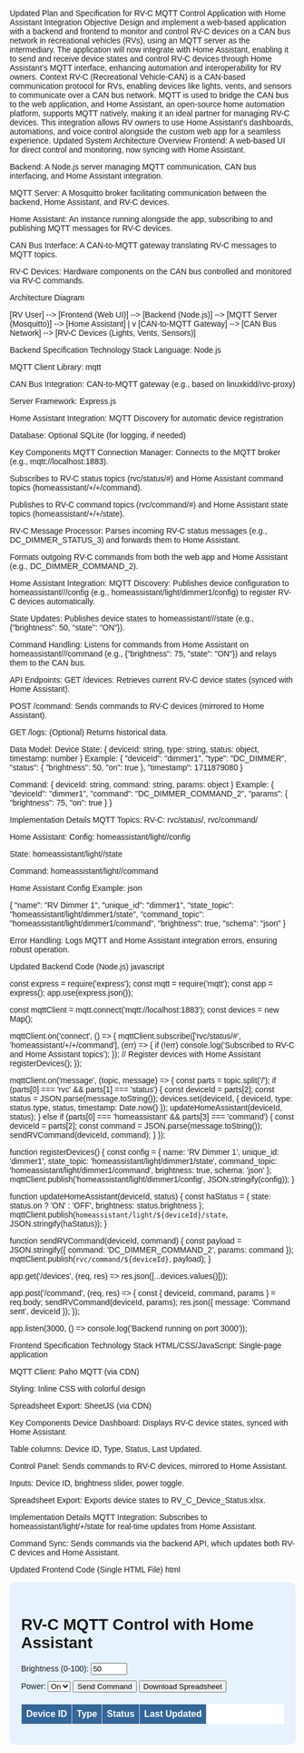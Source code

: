 Updated Plan and Specification for RV-C MQTT Control Application with Home Assistant Integration
Objective
Design and implement a web-based application with a backend and frontend to monitor and control RV-C devices on a CAN bus network in recreational vehicles (RVs), using an MQTT server as the intermediary. The application will now integrate with Home Assistant, enabling it to send and receive device states and control RV-C devices through Home Assistant’s MQTT interface, enhancing automation and interoperability for RV owners.
Context
RV-C (Recreational Vehicle-CAN) is a CAN-based communication protocol for RVs, enabling devices like lights, vents, and sensors to communicate over a CAN bus network. MQTT is used to bridge the CAN bus to the web application, and Home Assistant, an open-source home automation platform, supports MQTT natively, making it an ideal partner for managing RV-C devices. This integration allows RV owners to use Home Assistant’s dashboards, automations, and voice control alongside the custom web app for a seamless experience.
Updated System Architecture
Overview
Frontend: A web-based UI for direct control and monitoring, now syncing with Home Assistant.

Backend: A Node.js server managing MQTT communication, CAN bus interfacing, and Home Assistant integration.

MQTT Server: A Mosquitto broker facilitating communication between the backend, Home Assistant, and RV-C devices.

Home Assistant: An instance running alongside the app, subscribing to and publishing MQTT messages for RV-C devices.

CAN Bus Interface: A CAN-to-MQTT gateway translating RV-C messages to MQTT topics.

RV-C Devices: Hardware components on the CAN bus controlled and monitored via RV-C commands.

Architecture Diagram

[RV User] --> [Frontend (Web UI)] --> [Backend (Node.js)] --> [MQTT Server (Mosquitto)] --> [Home Assistant]
                                                                    |
                                                                    v
[CAN-to-MQTT Gateway] --> [CAN Bus Network] --> [RV-C Devices (Lights, Vents, Sensors)]

Backend Specification
Technology Stack
Language: Node.js

MQTT Client Library: mqtt

CAN Bus Integration: CAN-to-MQTT gateway (e.g., based on linuxkidd/rvc-proxy)

Server Framework: Express.js

Home Assistant Integration: MQTT Discovery for automatic device registration

Database: Optional SQLite (for logging, if needed)

Key Components
MQTT Connection Manager:
Connects to the MQTT broker (e.g., mqtt://localhost:1883).

Subscribes to RV-C status topics (rvc/status/#) and Home Assistant command topics (homeassistant/+/+/command).

Publishes to RV-C command topics (rvc/command/#) and Home Assistant state topics (homeassistant/+/+/state).

RV-C Message Processor:
Parses incoming RV-C status messages (e.g., DC_DIMMER_STATUS_3) and forwards them to Home Assistant.

Formats outgoing RV-C commands from both the web app and Home Assistant (e.g., DC_DIMMER_COMMAND_2).

Home Assistant Integration:
MQTT Discovery: Publishes device configuration to homeassistant/<component>/<deviceId>/config (e.g., homeassistant/light/dimmer1/config) to register RV-C devices automatically.

State Updates: Publishes device states to homeassistant/<component>/<deviceId>/state (e.g., {"brightness": 50, "state": "ON"}).

Command Handling: Listens for commands from Home Assistant on homeassistant/<component>/<deviceId>/command (e.g., {"brightness": 75, "state": "ON"}) and relays them to the CAN bus.

API Endpoints:
GET /devices: Retrieves current RV-C device states (synced with Home Assistant).

POST /command: Sends commands to RV-C devices (mirrored to Home Assistant).

GET /logs: (Optional) Returns historical data.

Data Model:
Device State: { deviceId: string, type: string, status: object, timestamp: number }
Example: { "deviceId": "dimmer1", "type": "DC_DIMMER", "status": { "brightness": 50, "on": true }, "timestamp": 1711879080 }

Command: { deviceId: string, command: string, params: object }
Example: { "deviceId": "dimmer1", "command": "DC_DIMMER_COMMAND_2", "params": { "brightness": 75, "on": true } }

Implementation Details
MQTT Topics:
RV-C: rvc/status/<deviceId>, rvc/command/<deviceId>

Home Assistant:
Config: homeassistant/light/<deviceId>/config

State: homeassistant/light/<deviceId>/state

Command: homeassistant/light/<deviceId>/command

Home Assistant Config Example:
json

{
  "name": "RV Dimmer 1",
  "unique_id": "dimmer1",
  "state_topic": "homeassistant/light/dimmer1/state",
  "command_topic": "homeassistant/light/dimmer1/command",
  "brightness": true,
  "schema": "json"
}

Error Handling: Logs MQTT and Home Assistant integration errors, ensuring robust operation.

Updated Backend Code (Node.js)
javascript

const express = require('express');
const mqtt = require('mqtt');
const app = express();
app.use(express.json());

const mqttClient = mqtt.connect('mqtt://localhost:1883');
const devices = new Map();

mqttClient.on('connect', () => {
  mqttClient.subscribe(['rvc/status/#', 'homeassistant/+/+/command'], (err) => {
    if (!err) console.log('Subscribed to RV-C and Home Assistant topics');
  });
  // Register devices with Home Assistant
  registerDevices();
});

mqttClient.on('message', (topic, message) => {
  const parts = topic.split('/');
  if (parts[0] === 'rvc' && parts[1] === 'status') {
    const deviceId = parts[2];
    const status = JSON.parse(message.toString());
    devices.set(deviceId, { deviceId, type: status.type, status, timestamp: Date.now() });
    updateHomeAssistant(deviceId, status);
  } else if (parts[0] === 'homeassistant' && parts[3] === 'command') {
    const deviceId = parts[2];
    const command = JSON.parse(message.toString());
    sendRVCommand(deviceId, command);
  }
});

function registerDevices() {
  const config = {
    name: 'RV Dimmer 1',
    unique_id: 'dimmer1',
    state_topic: 'homeassistant/light/dimmer1/state',
    command_topic: 'homeassistant/light/dimmer1/command',
    brightness: true,
    schema: 'json'
  };
  mqttClient.publish('homeassistant/light/dimmer1/config', JSON.stringify(config));
}

function updateHomeAssistant(deviceId, status) {
  const haStatus = { state: status.on ? 'ON' : 'OFF', brightness: status.brightness };
  mqttClient.publish(`homeassistant/light/${deviceId}/state`, JSON.stringify(haStatus));
}

function sendRVCommand(deviceId, command) {
  const payload = JSON.stringify({ command: 'DC_DIMMER_COMMAND_2', params: command });
  mqttClient.publish(`rvc/command/${deviceId}`, payload);
}

app.get('/devices', (req, res) => res.json([...devices.values()]));

app.post('/command', (req, res) => {
  const { deviceId, command, params } = req.body;
  sendRVCommand(deviceId, params);
  res.json({ message: 'Command sent', deviceId });
});

app.listen(3000, () => console.log('Backend running on port 3000'));

Frontend Specification
Technology Stack
HTML/CSS/JavaScript: Single-page application

MQTT Client: Paho MQTT (via CDN)

Styling: Inline CSS with colorful design

Spreadsheet Export: SheetJS (via CDN)

Key Components
Device Dashboard:
Displays RV-C device states, synced with Home Assistant.

Table columns: Device ID, Type, Status, Last Updated.

Control Panel:
Sends commands to RV-C devices, mirrored to Home Assistant.

Inputs: Device ID, brightness slider, power toggle.

Spreadsheet Export:
Exports device states to RV_C_Device_Status.xlsx.

Implementation Details
MQTT Integration: Subscribes to homeassistant/light/+/state for real-time updates from Home Assistant.

Command Sync: Sends commands via the backend API, which updates both RV-C devices and Home Assistant.

Updated Frontend Code (Single HTML File)
html

<!DOCTYPE html>
<html lang="en">
<head>
    <meta charset="UTF-8">
    <meta name="viewport" content="width=device-width, initial-scale=1.0">
    <title>RV-C MQTT Control with Home Assistant</title>
    <script src="https://unpkg.com/mqtt/dist/mqtt.min.js"></script>
    <script src="https://cdn.jsdelivr.net/npm/xlsx/dist/xlsx.full.min.js"></script>
    <style>
        body { font-family: Arial, sans-serif; margin: 20px; }
        .container { max-width: 1200px; margin: auto; background-color: #e6f2ff; padding: 20px; border-radius: 10px; }
        .inputs { margin-bottom: 20px; }
        label { display: block; margin: 10px 0; }
        table { width: 100%; border-collapse: collapse; background-color: white; }
        th, td { border: 1px solid #ddd; padding: 8px; text-align: right; }
        th { background-color: #336699; color: white; }
        tr:nth-child(even) { background-color: #f9f9f9; }
        tr:hover { background-color: #ddd; }
    </style>
</head>
<body>
    <div class="container">
        <h1>RV-C MQTT Control with Home Assistant</h1>
        <div class="inputs    <label>Device ID: <input type="text" id="deviceId" value="dimmer1"></label>
            <label>Brightness (0-100): <input type="number" id="brightness" value="50" min="0" max="100"></label>
            <label>Power: <select id="power"><option value="true">On</option><option value="false">Off</option></select>
            <button onclick="sendCommand()">Send Command</button>
            <button onclick="downloadSpreadsheet()">Download Spreadsheet</button>
        </div>
        <table id="devices">
            <thead>
                <tr>
                    <th>Device ID</th>
                    <th>Type</th>
                    <th>Status</th>
                    <th>Last Updated</th>
                </tr>
            </thead>
            <tbody></tbody>
        </table>
    </div>
    <script>
        const client = mqtt.connect('wss://localhost:9001');
        const devices = new Map();

        client.on('connect', () => {
            client.subscribe(['rvc/status/#', 'homeassistant/light/+/state'], (err) => {
                if (!err) console.log('Subscribed to RV-C and Home Assistant topics');
            });
        });

        client.on('message', (topic, message) => {
            const parts = topic.split('/');
            let deviceId, status;
            if (parts[0] === 'rvc' && parts[1] === 'status') {
                deviceId = parts[2];
                status = JSON.parse(message.toString());
            } else if (parts[0] === 'homeassistant' && parts[1] === 'light') {
                deviceId = parts[2];
                const haStatus = JSON.parse(message.toString());
                status = { brightness: haStatus.brightness, on: haStatus.state === 'ON' };
            }
            if (deviceId && status) {
                devices.set(deviceId, { deviceId, type: 'DC_DIMMER', status, timestamp: Date.now() });
                updateTable();
            }
        });

        function updateTable() {
            const tbody = document.querySelector('#devices tbody');
            tbody.innerHTML = '';
            devices.forEach(device => {
                const tr = document.createElement('tr');
                tr.innerHTML = `
                    <td>${device.deviceId}</td>
                    <td>${device.type}</td>
                    <td>Brightness: ${device.status.brightness}, On: ${device.status.on}</td>
                    <td>${new Date(device.timestamp).toLocaleTimeString()}</td>
                `;
                tbody.appendChild(tr);
            });
        }

        function sendCommand() {
            const deviceId = document.getElementById('deviceId').value;
            const brightness = parseInt(document.getElementById('brightness').value);
            const power = document.getElementById('power').value === 'true';
            const command = { deviceId, command: 'DC_DIMMER_COMMAND_2', params: { brightness, on: power } };
            fetch('http://localhost:3000/command', {
                method: 'POST',
                headers: { 'Content-Type': 'application/json' },
                body: JSON.stringify(command)
            }).then(res => res.json()).then(data => console.log(data));
        }

        function downloadSpreadsheet() {
            const headers = ['Device ID', 'Type', 'Brightness', 'Power', 'Last Updated'];
            const data = [...devices.values()].map(d => [
                d.deviceId,
                d.type,
                d.status.brightness,
                d.status.on ? 'On' : 'Off',
                new Date(d.timestamp).toLocaleString()
            ]);
            const ws = XLSX.utils.aoa_to_sheet([headers, ...data]);
            const wb = XLSX.utils.book_new();
            XLSX.utils.book_append_sheet(wb, ws, 'RV-C Devices');
            XLSX.writeFile(wb, 'RV_C_Device_Status.xlsx');
        }
    </script>
</body>
</html>

Deployment Plan with Home Assistant
Prerequisites
Hardware: RV with CAN bus and RV-C devices; CAN-to-MQTT gateway.

Software: Node.js, Mosquitto MQTT broker, Home Assistant (e.g., via Docker: docker run -d --name homeassistant homeassistant/home-assistant).

Network: Local network with MQTT broker accessible to all components.

Steps
Set Up CAN-to-MQTT Gateway:
Configure to publish RV-C status to rvc/status/# and subscribe to rvc/command/#.

Deploy MQTT Broker:
Install Mosquitto and enable WebSocket support (port 9001).

Deploy Home Assistant:
Configure MQTT integration in configuration.yaml:
yaml

mqtt:
  broker: localhost
  port: 1883

Restart Home Assistant to detect RV-C devices via MQTT Discovery.

Deploy Backend:
Run node server.js after installing dependencies.

Deploy Frontend:
Open index.html in a browser, ensuring backend and MQTT are running.

Test Integration:
Send a command from the web app and verify it updates in Home Assistant.

Adjust a device in Home Assistant and confirm the web app reflects the change.

Additional Considerations
Security: Use MQTT authentication and TLS in production.

Home Assistant Enhancements: Add automations (e.g., turn on lights at dusk) or integrate with voice assistants (e.g., Alexa).

Device Support: Expand to other RV-C types (e.g., vents, sensors) with additional MQTT configurations.

This updated plan integrates Home Assistant seamlessly, allowing bidirectional control and state syncing for RV-C devices, enhancing the application’s utility for RV owners.

